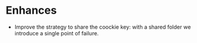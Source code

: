 # Enhances

- Improve the strategy to share the coockie key: with a shared folder we introduce a single point of failure.